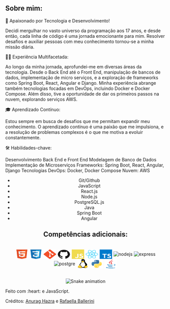 <h2 align="left">Sobre mim:</h2>

<p align="left">
🚀 Apaixonado por Tecnologia e Desenvolvimento!

Decidi mergulhar no vasto universo da programação aos 17 anos, e desde então, cada linha de código é uma jornada emocionante para mim. Resolver desafios e auxiliar pessoas com meu conhecimento tornou-se a minha missão diária.

👨‍💻 Experiência Multifacetada:

Ao longo da minha jornada, aprofundei-me em diversas áreas da tecnologia. Desde o Back End até o Front End, manipulação de bancos de dados, implementação de micro serviços, e a exploração de frameworks como Spring Boot, React, Angular e Django. Minha experiência abrange também tecnologias focadas em DevOps, incluindo Docker e Docker Compose. Além disso, tive a oportunidade de dar os primeiros passos na nuvem, explorando serviços AWS.

🎓 Aprendizado Contínuo:

Estou sempre em busca de desafios que me permitam expandir meu conhecimento. O aprendizado contínuo é uma paixão que me impulsiona, e a resolução de problemas complexos é o que me motiva a evoluir constantemente.

🛠️ Habilidades-chave:

Desenvolvimento Back End e Front End
Modelagem de Banco de Dados
Implementação de Microserviços
Frameworks: Spring Boot, React, Angular, Django
Tecnologias DevOps: Docker, Docker Compose
Nuvem: AWS
</p>

<ul align="center">
<li align="center">Git/Github</li>
<li align="center">JavaScript</li>
<li align="center">React.js</li>
<li align="center">Node.js</li>
<li align="center">PostgreSQL.js</li>
<li align="center">Java</li>
<li align="center">Spring Boot</li>
<li align="center">Angular</li>
</ul>

<h2 align="center">Competências adicionais:</h2>
  
<div align="center"><br>
  <img align="center" alt="HTML" height="30" width="40" src="https://raw.githubusercontent.com/devicons/devicon/master/icons/html5/html5-original.svg">
  <img align="center" alt="CSS" height="30" width="40" src="https://raw.githubusercontent.com/devicons/devicon/master/icons/css3/css3-original.svg">
  <img align="center" alt="git" height="30" width="40" src="https://raw.githubusercontent.com/devicons/devicon/master/icons/git/git-original.svg">
  <img align="center" alt="github" height="30" width="40" src="https://raw.githubusercontent.com/devicons/devicon/master/icons/github/github-original.svg">
  <img align="center" alt="Js" height="30" width="40" src="https://raw.githubusercontent.com/devicons/devicon/master/icons/javascript/javascript-plain.svg">
  <img align="center" alt="React" height="30" width="40" src="https://raw.githubusercontent.com/devicons/devicon/master/icons/react/react-original.svg">
  <img align="center" alt="React" height="30" width="40" src="https://raw.githubusercontent.com/devicons/devicon/master/icons/typescript/typescript-original.svg">
  <img align="center" alt="nodejs" height="30" width="40" src="https://cdn.worldvectorlogo.com/logos/nodejs-icon.svg"> 
  <img align="center" alt="express" height="30" width="40" src="https://cdn.jsdelivr.net/gh/devicons/devicon/icons/express/express-original.svg" />
  <img align="center" alt="postgre" height="30" width="40"src="https://cdn.jsdelivr.net/gh/devicons/devicon/icons/postgresql/postgresql-original-wordmark.svg" />
  <img align="center" alt="linux" height="30" width="40" src="https://raw.githubusercontent.com/devicons/devicon/master/icons/linux/linux-original.svg">
 <img align="center" alt="python" height="30" width="40" src="https://raw.githubusercontent.com/devicons/devicon/master/icons/python/python-original.svg">
  <img align="center" alt="python" height="30" width="40" src="https://raw.githubusercontent.com/devicons/devicon/master/icons/java/java-original.svg">
</div></br>  
  
<div align="center">
  
  ![Snake animation](https://github.com/danielbped/danielbped/blob/output/github-contribution-grid-snake.svg)
  
</div>

<div align="left">
  <p>Feito com :heart: e JavaScript.</p>
  <p>Créditos: <a href="https://github.com/anuraghazra/github-readme-stats">Anurag Hazra</a> e <a href="https://github.com/rafaballerini">Rafaella Ballerini</a></p>
</div>

